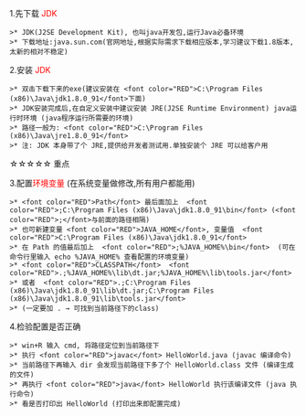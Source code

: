 1.先下载 <font color="red">JDK</font>

    >* JDK(J2SE Development Kit), 也叫java开发包,运行Java必备环境
    >* 下载地址:java.sun.com(官网地址,根据实际需求下载相应版本,学习建议下载1.8版本,太新的相对不稳定)


2.安装 <font color="RED">JDK</font>

    >* 双击下载下来的exe(建议安装在 <font color="RED">C:\Program Files (x86)\Java\jdk1.8.0_91</font>下面)
    >* JDK安装完成后,在自定义安装中建议安装 JRE(J2SE Runtime Environment) java运行时环境 (java程序运行所需要的环境)
    >* 路径一般为: <font color="RED">C:\Program Files (x86)\Java\jre1.8.0_91</font>
    >* 注: JDK 本身带了个 JRE,提供给开发者测试用.单独安装个 JRE 可以给客户用


☆☆☆☆☆ 重点

3.配置<font color="RED">环境变量</font> (在系统变量做修改,所有用户都能用)

    >* <font color="RED">Path</font> 最后面加上  <font color="RED">;C:\Program Files (x86)\Java\jdk1.8.0_91\bin</font> (<font color="RED">;</font>与前面的路径相隔)
    >* 也可新建变量 <font color="RED">JAVA_HOME</font>, 变量值  <font color="RED">C:\Program Files (x86)\Java\jdk1.8.0_91</font>
    >* 在 Path 的值最后加上  <font color="RED">;%JAVA_HOME%\bin</font>  (可在命令行里输入 echo %JAVA_HOME% 查看配置的环境变量)
    >* <font color="RED">CLASSPATH</font>  <font color="RED">.;%JAVA_HOME%\lib\dt.jar;%JAVA_HOME%\lib\tools.jar</font>
    >* 或者  <font color="RED">.;C:\Program Files (x86)\Java\jdk1.8.0_91\lib\dt.jar;C:\Program Files (x86)\Java\jdk1.8.0_91\lib\tools.jar</font>
    >* (一定要加 . → 可找到当前路径下的class)


4.检验配置是否正确

    >* win+R 输入 cmd, 将路径定位到当前路径下
    >* 执行 <font color="RED">javac</font> HelloWorld.java (javac 编译命令)
    >* 当前路径下再输入 dir 会发现当前路径下多了个 HelloWorld.class 文件 (编译生成的文件)
    >* 再执行 <font color="RED">java</font> HelloWorld 执行该编译文件 (java 执行命令)
    >* 看是否打印出 HelloWorld (打印出来即配置完成)

